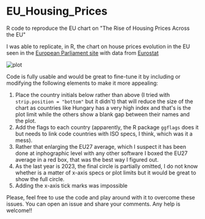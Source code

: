 # EU_Housing_Prices
R code to reproduce the EU chart on "The Rise of Housing Prices Across the EU"

I was able to replicate, in R, the chart on house prices evolution in the EU seen in the [European Parliament site](https://www.europarl.europa.eu/topics/en/article/20241014STO24542/rising-housing-costs-in-the-eu-the-facts-infographics) with data from [Eurostat](https://ec.europa.eu/eurostat/databrowser/view/prc_hpi_a/default/table?lang=en)

![plot](https://github.com/user-attachments/assets/8e81202e-c039-4e9b-8222-aedaf9eb903b)

Code is fully usable and would be great to fine-tune it by including or modifying the following elements to make it more appealing:
1) Place the country initials below rather than above (I tried with `strip.position = "bottom"` but it didn't) that will reduce the size of the chart as countries like Hungary has a very high index and that's is the plot limit while the others show a blank gap between their names and the plot.
2) Add the flags to each country (apparently, the R package `ggflags` does it but needs to link code countries with ISO specs, I think, which was it a mess).
3) Rather that enlarging the EU27 average, which I suspect it has been done at inphographic level with any other software I boxed the EU27 average in a red box, that was the best way I figured out.
4) As the last year is 2023, the final circle is partially omitted, I do not know whether is a matter of x-axis specs or plot limits but it would be great to show the full circle.
5) Adding the x-axis tick marks was impossible

Please, feel free to use the code and play around with it to overcome these issues. You can open an issue and share your comments. Any help is welcome!!
